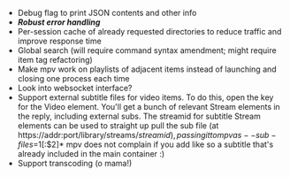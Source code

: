 * Debug flag to print JSON contents and other info
* ***Robust error handling***
* Per-session cache of already requested directories to reduce traffic and improve response time
* Global search (will require command syntax amendment; might require item tag refactoring)
* Make mpv work on playlists of adjacent items instead of launching and closing one process each time
* Look into websocket interface?
* Support external subtitle files for video items.
    To do this, open the key for the Video element. You'll get a bunch of relevant Stream elements in the reply, including external subs.
    The streamid for subtitle Stream elements can be used to straight up pull the sub file (at https://addr:port/library/streams/$streamid), passing it to mpv as --sub-files=$1[:$2]*
    mpv does not complain if you add like so a subtitle that's already included in the main container :)
* Support transcoding (o mama!)
